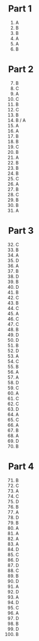# Part 1
1) A
2) B
3) B
4) A
5) A
6) B

# Part 2
7) B
8) C
9) A
10) C
11) B
12) C
13) B
14) B / A
15) A
16) A
17) B
18) B
19) C
20) B
21) A
22) B
23) B
24) B
25) C
26) A
27) B
28) C
29) B
30) B
31) A

# Part 3
32) C
33) B
34) A
35) D
36) A
37) B
38) D
39) B
40) D
41) B
42) C
43) B
44) C
45) A
46) C
47) C
48) B
49) D
50) D
51) B
52) D
53) A
54) C
55) B
56) A
57) A
58) D
59) C
60) A
61) C
62) C
63) D
64) A
65) C
66) A
67) B
68) A
69) D
70) B

# Part 4
71) B
72) C
73) A
74) C
75) D
76) B
77) A
78) D
79) B
80) A
81) A
82) A
83) A
84) D
85) C
86) D
87) D
88) C
89) B
90) D
91) A
92) D
93) A
94) D
95) C
96) A
97) D
98) B
99) D
100) B

